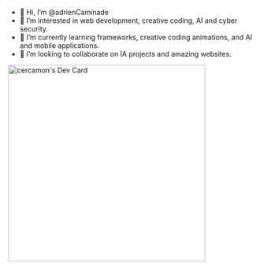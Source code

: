 - 👋 Hi, I’m @adrienCaminade
- 👀 I’m interested in web development, creative coding, AI and cyber security.
- 🌱 I’m currently learning frameworks, creative coding animations, and AI and mobile applications.
- 💞️ I’m looking to collaborate on IA projects and amazing websites.

<a href="https://app.daily.dev/cercamon"><img src="https://api.daily.dev/devcards/2bca20529b3144058f45013c8c03529a.png?r=1qb" width="400" alt="cercamon's Dev Card"/></a>

<!---
adrienCaminade/adrienCaminade is a ✨ special ✨ repository because its `README.md` (this file) appears on your GitHub profile.
You can click the Preview link to take a look at your changes.
--->

